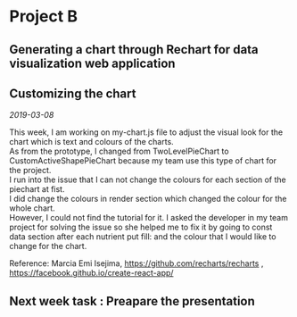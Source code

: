 # Project B
## Generating a chart through Rechart for data visualization web application
## Customizing the chart
*2019-03-08*

This week, I am working on my-chart.js file to adjust the visual look for the chart which is text and colours of the charts.
<br> As from the prototype, I changed from TwoLevelPieChart to CustomActiveShapePieChart because my team use this type of chart for the project.
<br>I run into the issue that I can not change the colours for each section of the piechart at fist.
<br>I did change the colours in render section which changed the colour for the whole chart. 
<br>However, I could not find the tutorial for it. I asked the developer in my team project for solving the issue so she helped me to fix it by going to const data section
after each nutrient put fill: and the colour that I would like to change for the chart.

Reference: Marcia Emi Isejima, https://github.com/recharts/recharts , https://facebook.github.io/create-react-app/

## Next week task : Preapare the presentation
